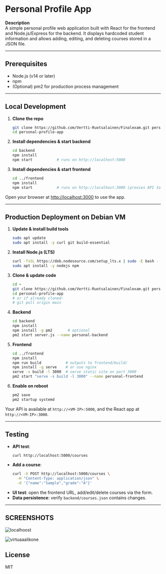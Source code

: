 # Personal Profile App

**Description**  
A simple personal profile web application built with React for the frontend and Node.js/Express for the backend. It displays hardcoded student information and allows adding, editing, and deleting courses stored in a JSON file.

---

## Prerequisites

- Node.js (v14 or later)
- npm
- (Optional) pm2 for production process management

---

## Local Development

1. **Clone the repo**
   ```bash
   git clone https://github.com/Vertti-Ruotsalainen/Finalexam.git personal-profile-app
   cd personal-profile-app
   ```

2. **Install dependencies & start backend**
   ```bash
   cd backend
   npm install
   npm start           # runs on http://localhost:5000
   ```

3. **Install dependencies & start frontend**
   ```bash
   cd ../frontend
   npm install
   npm start           # runs on http://localhost:3000 (proxies API to port 5000)
   ```

Open your browser at [http://localhost:3000](http://localhost:3000) to use the app.

---

## Production Deployment on Debian VM

1. **Update & install build tools**
   ```bash
   sudo apt update
   sudo apt install -y curl git build-essential
   ```

2. **Install Node.js (LTS)**
   ```bash
   curl -fsSL https://deb.nodesource.com/setup_lts.x | sudo -E bash -
   sudo apt install -y nodejs npm
   ```

3. **Clone & update code**
   ```bash
   cd ~
   git clone https://github.com/Vertti-Ruotsalainen/Finalexam.git personal-profile-app
   cd personal-profile-app
   # or if already cloned:
   # git pull origin main
   ```

4. **Backend**
   ```bash
   cd backend
   npm install
   npm install -g pm2       # optional
   pm2 start server.js --name personal-backend
   ```

5. **Frontend**
   ```bash
   cd ../frontend
   npm install
   npm run build           # outputs to frontend/build/
   npm install -g serve    # or use nginx
   serve -s build -l 3000  # serve static site on port 3000
   pm2 start "serve -s build -l 3000" --name personal-frontend
   ```

6. **Enable on reboot**
   ```bash
   pm2 save
   pm2 startup systemd
   ```

Your API is available at `http://<VM-IP>:5000`, and the React app at `http://<VM-IP>:3000`.

---

## Testing

- **API test**:
  ```bash
  curl http://localhost:5000/courses
  ```
- **Add a course**:
  ```bash
  curl -X POST http://localhost:5000/courses \
    -H "Content-Type: application/json" \
    -d '{"name":"Sample","grade":"A"}'
  ```
- **UI test**: open the frontend URL, add/edit/delete courses via the form.  
- **Data persistence**: verify `backend/courses.json` contains changes.

---


## SCREENSHOTS
![localhoost](https://github.com/user-attachments/assets/35ab189e-9d2b-43da-b9f7-2468151c78c3)

![virtuaaalikone](https://github.com/user-attachments/assets/8a89632b-6adc-474a-8246-eaff3a443801)


## License

MIT


